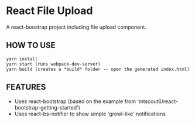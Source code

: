 # React File Upload

A react-boostrap project including file upload component.

## HOW TO USE

```
yarn install
yarn start (runs webpack-dev-server)
yarn build (creates a *build* folder -- open the generated index.html)
```

## FEATURES

* Uses react-bootstrap (based on the example from 'mtscout6/react-bootstrap-getting-started')
* Uses react-bs-notifier to show simple 'growl-like' notifications

